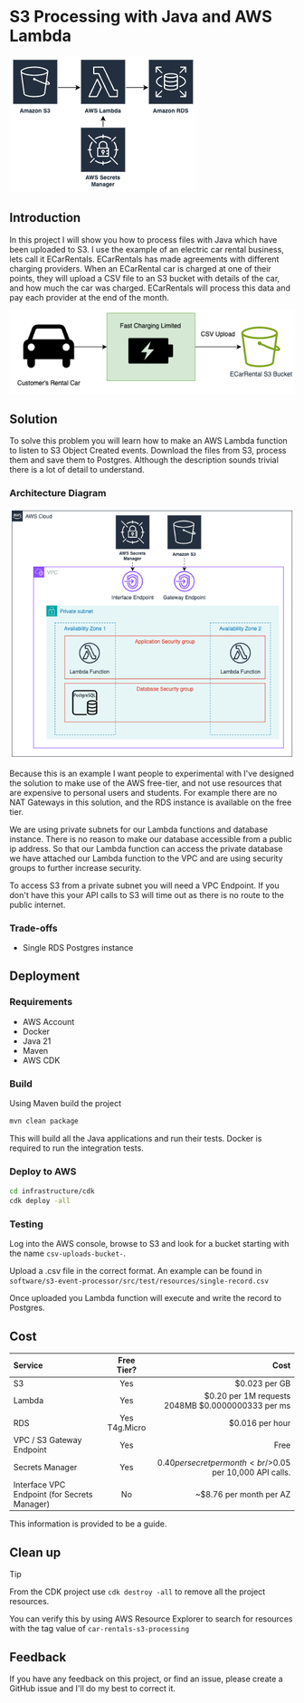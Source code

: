 # S3 Processing with Java and AWS Lambda

![Simple architecture diagram with S3, AWS Lambda and RDS](docs/simple-architecture.png)

## Introduction

In this project I will show you how to process files with Java which have been uploaded to S3. I use
the example of an electric car rental business, lets call it ECarRentals. ECarRentals has made agreements with different
charging providers. When an ECarRental car is charged at one of their points, they will upload a CSV file to an S3 
bucket with details of the car, and how much the car was charged. ECarRentals will process this data and pay each 
provider at the end of the month.

![Use case diagram show a car being charge and a csv file being uploaded to S3](docs/use-case.png)

## Solution

To solve this problem you will learn how to make an AWS Lambda function to listen to S3 Object Created events. Download
the files from S3, process them and save them to Postgres. Although the description sounds trivial there is a lot of 
detail to understand. 

### Architecture Diagram

![Detailed architecture diagram with networking and availability zones](docs/architecture-diagram.png)

Because this is an example I want people to experimental with I've designed the solution to make use of the AWS 
free-tier, and not use resources that are expensive to personal users and students. For example there are no NAT 
Gateways in this solution, and the RDS instance is available on the free tier.

We are using private subnets for our Lambda functions and database instance. There is no reason to make our database
accessible from a public ip address. So that our Lambda function can access the private database we have attached our
Lambda function to the VPC and are using security groups to further increase security.

To access S3 from a private subnet you will need a VPC Endpoint. If you don't have this your API calls to S3 will 
time out as there is no route to the public internet.

### Trade-offs

- Single RDS Postgres instance

## Deployment

### Requirements

- AWS Account
- Docker
- Java 21
- Maven
- AWS CDK

### Build 

Using Maven build the project

```bash
mvn clean package
```

This will build all the Java applications and run their tests. Docker is required to run the integration tests.

### Deploy to AWS

```bash
cd infrastructure/cdk
cdk deploy -all
```

### Testing

Log into the AWS console, browse to S3 and look for a bucket starting with the name `csv-uploads-bucket-`.

Upload a .csv file in the correct format. An example can be found in `software/s3-event-processor/src/test/resources/single-record.csv`

Once uploaded you Lambda function will execute and write the record to Postgres.

## Cost

| Service                                      |    Free Tier?     |                                                       Cost |
|:---------------------------------------------|:-----------------:|-----------------------------------------------------------:|
| S3                                           |        Yes        |                                              $0.023 per GB |
| Lambda                                       |        Yes        |      $0.20 per 1M requests<br/>2048MB	$0.0000000333 per ms |
| RDS                                          | Yes<br/>T4g.Micro |                                            $0.016 per hour | 
| VPC / S3 Gateway Endpoint                    |        Yes        |                                                       Free |
| Secrets Manager                              |        Yes        | $0.40 per secret per month<br/>$0.05 per 10,000 API calls. | 
| Interface VPC Endpoint (for Secrets Manager) |        No         |                                    ~$8.76 per month per AZ |                   

This information is provided to be a guide.

## Clean up

> [!TIP]
> From the CDK project use `cdk destroy -all` to remove all the project resources.

You can verify this by using AWS Resource Explorer to search for resources with the tag value of `car-rentals-s3-processing`

## Feedback

If you have any feedback on this project, or find an issue, please create a GitHub issue and I'll do my best to correct it.